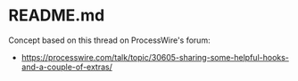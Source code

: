 # README.md

Concept based on this thread on ProcessWire's forum:

- https://processwire.com/talk/topic/30605-sharing-some-helpful-hooks-and-a-couple-of-extras/
